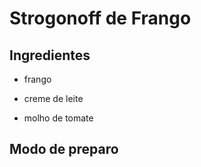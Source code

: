 # Strogonoff de Frango

## Ingredientes

- frango

- creme de leite
- molho de tomate



## Modo de preparo







